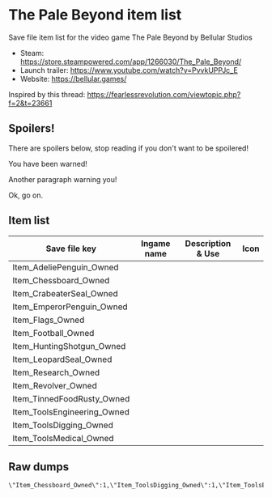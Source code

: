 # The Pale Beyond item list

Save file item list for the video game The Pale Beyond by Bellular Studios

* Steam: https://store.steampowered.com/app/1266030/The_Pale_Beyond/
* Launch trailer: https://www.youtube.com/watch?v=PvvkUPPJc_E
* Website: https://bellular.games/

Inspired by this thread: https://fearlessrevolution.com/viewtopic.php?f=2&t=23661

## Spoilers!

There are spoilers below, stop reading if you don't want to be spoilered!

You have been warned!

Another paragraph warning you!

Ok, go on.

## Item list

| Save file key | Ingame name | Description & Use | Icon |
| --- | --- | --- | --- |
Item_AdeliePenguin_Owned ||| 
Item_Chessboard_Owned ||| 
Item_CrabeaterSeal_Owned ||| 
Item_EmperorPenguin_Owned ||| 
Item_Flags_Owned ||| 
Item_Football_Owned ||| 
Item_HuntingShotgun_Owned ||| 
Item_LeopardSeal_Owned ||| 
Item_Research_Owned ||| 
Item_Revolver_Owned ||| 
Item_TinnedFoodRusty_Owned ||| 
Item_ToolsEngineering_Owned ||| 
Item_ToolsDigging_Owned ||| 
Item_ToolsMedical_Owned ||| 

## Raw dumps

```
\"Item_Chessboard_Owned\":1,\"Item_ToolsDigging_Owned\":1,\"Item_ToolsEngineering_Owned\":2,\"Item_ToolsMedical_Owned\":1,\"Item_Revolver_Owned\":1,\"Item_HuntingShotgun_Owned\":1,\"Item_Flags_Owned\":1,\"Item_Football_Owned\":1,\"Item_LeopardSeal_Owned\":1,\"Item_TinnedFoodRusty_Owned\":2,\"Item_EmperorPenguin_Owned\":1,\"Item_AdeliePenguin_Owned\":4,\"Item_CrabeaterSeal_Owned\":5,\"Item_Research_Owned\":22,
```
